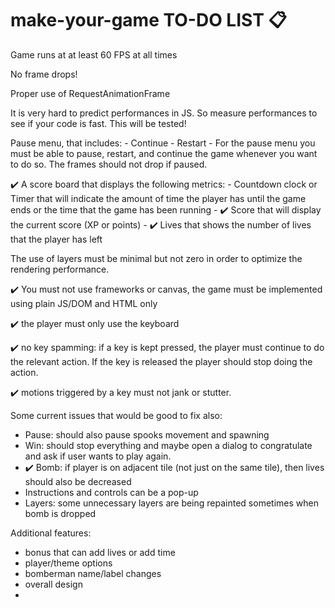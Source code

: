 # make-your-game TO-DO LIST 📋

Game runs at at least 60 FPS at all times

No frame drops!

Proper use of RequestAnimationFrame

It is very hard to predict performances in JS. So measure performances to see if your code is fast. This will be tested!

Pause menu, that includes:
    - Continue
    - Restart
    - For the pause menu you must be able to pause, restart, and continue the game whenever you want to do so. The frames should not drop if paused.

✔️ A score board that displays the following metrics:
    - Countdown clock or Timer that will indicate the amount of time the player has until the game ends or the time that the game has been running
    - ✔️ Score that will display the current score (XP or points)
    - ✔️ Lives that shows the number of lives that the player has left

The use of layers must be minimal but not zero in order to optimize the rendering performance.

✔️ You must not use frameworks or canvas, the game must be implemented using plain JS/DOM and HTML only

✔️ the player must only use the keyboard

✔️ no key spamming: if a key is kept pressed, the player must continue to do the relevant action. If the key is released the player should stop doing the action.

✔️ motions triggered by a key must not jank or stutter.


Some current issues that would be good to fix also:
- Pause: should also pause spooks movement and spawning
- Win: should stop everything and maybe open a dialog to congratulate and ask if user wants to play again.
- ✔️ Bomb: if player is on adjacent tile (not just on the same tile), then lives should also be decreased
- Instructions and controls can be a pop-up
- Layers: some unnecessary layers are being repainted sometimes when bomb is dropped

Additional features:
- bonus that can add lives or add time
- player/theme options
- bomberman name/label changes
- overall design
- 
